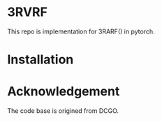 # 3RVRF
This repo is implementation for 3RARF() in pytorch. 
# Installation
# Acknowledgement
The code base is origined from DCGO.
